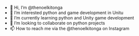 - 👋 Hi, I’m @thenoelkitonga
- 👀 I’m interested python and game development in Unitu
- 🌱 I’m currently learning python and Unity game development 
- 💞️ I’m looking to collaborate on python projects
- 📫 How to reach me via the @thenoelkitonga on Instagram

<!---
thenoelkitonga/thenoelkitonga is a ✨ special ✨ repository because its `README.md` (this file) appears on your GitHub profile.
You can click the Preview link to take a look at your changes.
--->
